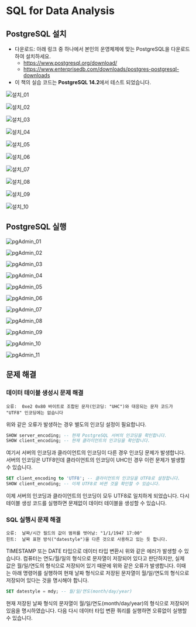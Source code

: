 # SQL for Data Analysis

## PostgreSQL 설치
- 다운로드: 아래 링크 중 하나에서 본인의 운영체제에 맞는 PostgreSQL을 다운로드하여 설치하세요.
  - https://www.postgresql.org/download/
  - https://www.enterprisedb.com/downloads/postgres-postgresql-downloads
- 이 책의 실습 코드는 **PostgreSQL 14.2**에서 테스트 되었습니다.

![설치_01](./Image/Installation/Installation_01.JPG)

![설치_02](./Image/Installation/Installation_02.JPG)

![설치_03](./Image/Installation/Installation_03.JPG)

![설치_04](./Image/Installation/Installation_04.JPG)

![설치_05](./Image/Installation/Installation_05.JPG)

![설치_06](./Image/Installation/Installation_06.JPG)

![설치_07](./Image/Installation/Installation_07.JPG)

![설치_08](./Image/Installation/Installation_08.JPG)

![설치_09](./Image/Installation/Installation_09.JPG)

![설치_10](./Image/Installation/Installation_10.JPG)

## PostgreSQL 실행

![pgAdmin_01](./Image/pgAdmin/pgadmin_01.JPG)

![pgAdmin_02](./Image/pgAdmin/pgadmin_02.JPG)

![pgAdmin_03](./Image/pgAdmin/pgadmin_03.JPG)

![pgAdmin_04](./Image/pgAdmin/pgadmin_04.JPG)

![pgAdmin_05](./Image/pgAdmin/pgadmin_05.JPG)

![pgAdmin_06](./Image/pgAdmin/pgadmin_06.JPG)
                                  
![pgAdmin_07](./Image/pgAdmin/pgadmin_07.JPG)

![pgAdmin_08](./Image/pgAdmin/pgadmin_08.JPG)

![pgAdmin_09](./Image/pgAdmin/pgadmin_09.JPG)

![pgAdmin_10](./Image/pgAdmin/pgadmin_10.JPG)

![pgAdmin_11](./Image/pgAdmin/pgadmin_11.JPG)

## 문제 해결

### 데이터 테이블 생성시 문제 해결
```
오류:  0xe2 0x80 바이트로 조합된 문자(인코딩: "UHC")와 대응되는 문자 코드가 "UTF8" 인코딩에는 없습니다
```
위와 같은 오류가 발생하는 경우 별도의 인코딩 설정이 필요합니다.

```sql
SHOW server_encoding; -- 현재 PostgreSQL 서버의 인코딩을 확인합니다.
SHOW client_encoding; -- 현재 클라이언트의 인코딩을 확인합니다.
```
여기서 서버의 인코딩과 클라이언트의 인코딩이 다른 경우 인코딩 문제가 발생합니다.
서버의 인코딩은 UTF8인데 클라이언트의 인코딩이 UHC인 경우 이런 문제가 발생할 수 있습니다.

```sql
SET client_encoding to 'UTF8'; -- 클라이언트의 인코딩을 UTF8로 설정합니다.
SHOW client_encoding; -- 이제 UTF8로 바뀐 것을 확인할 수 있습니다.
```
이제 서버의 인코딩과 클라이언트의 인코딩이 모두 UTF8로 일치하게 되었습니다.
다시 테이블 생성 코드를 실행하면 문제없이 데이터 테이블을 생성할 수 있습니다.


### SQL 실행시 문제 해결
```
오류:  날짜/시간 필드의 값이 범위를 벗어남: "1/1/1947 17:00"
힌트:  날짜 표현 방식("datestyle")을 다른 것으로 사용하고 있는 듯 합니다.
```
TIMESTAMP 또는 DATE 타입으로 데이터 타입 변환시 위와 같은 에러가 발생할 수 있습니다.
컴퓨터는 연도/월/일의 형식으로 문자열이 저장되어 있다고 판단하지만,
실제 값은 월/일/연도의 형식으로 저장되어 있기 때문에 위와 같은 오류가 발생합니다.
이때는 아래 명령어를 실행하여 현재 날짜 형식으로 저장된 문자열이 월/일/연도의 형식으로 저장되어 있다는 것을 명시해야 합니다.

```sql
SET datestyle = mdy; -- 월/일/연도(month/day/year)
```
현재 저장된 날짜 형식의 문자열이 월/일/연도(month/day/year)의 형식으로 저장되어 있음을 명시하였습니다.
다음 다시 데이터 타입 변환 쿼리를 실행하면 오류없이 실행할 수 있습니다.
